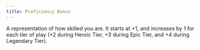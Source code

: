```yaml
---
title: Proficiency Bonus
---
```


A representation of how skilled you are. It starts at +1, and increases by 1 for each tier of play (+2 during Heroic Tier, +3 during Epic Tier, and +4 during Legendary Tier).
